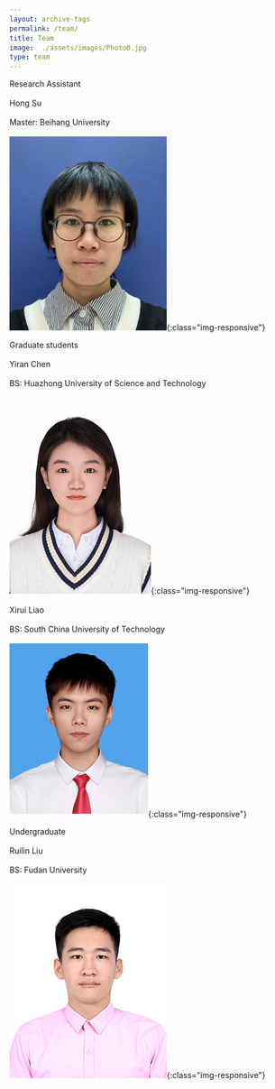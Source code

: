 ```yaml
---
layout: archive-tags
permalink: /team/
title: Team
image:  ./assets/images/Photo0.jpg
type: team
---
```


Research Assistant
<br /> <br />
Hong Su
<br /> <br />
Master: Beihang University
<br /> <br />
![Photo](/assets/images/Photo1_new.jpg){:class="img-responsive"}

Graduate students
<br /> <br />
Yiran Chen
<br /> <br />
BS: Huazhong University of Science and Technology
<br /> <br />
![Photo](/assets/images/Photo2_new.jpg){:class="img-responsive"}
<br /> <br />
Xirui Liao
<br /> <br />
BS: South China University of Technology
<br /> <br />
![Photo](/assets/images/Photo3_new.jpg){:class="img-responsive"}

Undergraduate
<br /> <br />
Ruilin Liu
<br /> <br />
BS: Fudan University
<br /> <br />
![Photo](/assets/images/Photo4_new.jpg){:class="img-responsive"}


